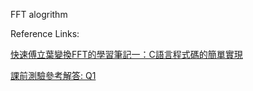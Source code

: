 FFT alogrithm

Reference Links:

[快速傅立葉變換FFT的學習筆記一：C語言程式碼的簡單實現](https://www.796t.com/content/1541174763.html)

[課前測驗參考解答: Q1](https://hackmd.io/@sysprog/bitwise-reverse)
